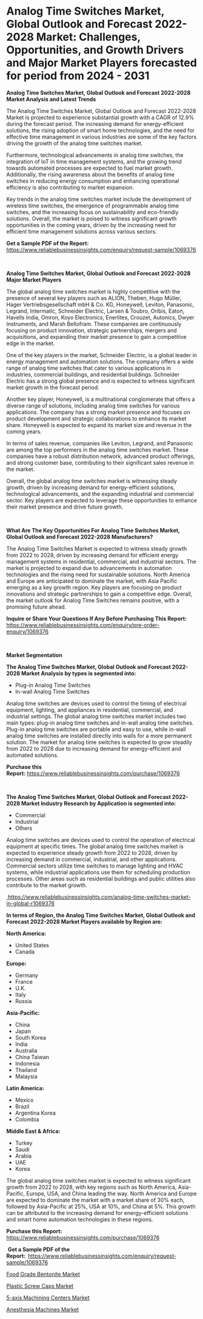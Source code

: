 <p><h1>Analog Time Switches Market, Global Outlook and Forecast 2022-2028 Market: Challenges, Opportunities, and Growth Drivers and Major Market Players forecasted for period from 2024 - 2031</h1></p><p><strong>Analog Time Switches Market, Global Outlook and Forecast 2022-2028 Market Analysis and Latest Trends</strong></p>
<p><p>The Analog Time Switches Market, Global Outlook and Forecast 2022-2028 Market is projected to experience substantial growth with a CAGR of 12.9% during the forecast period. The increasing demand for energy-efficient solutions, the rising adoption of smart home technologies, and the need for effective time management in various industries are some of the key factors driving the growth of the analog time switches market.</p><p>Furthermore, technological advancements in analog time switches, the integration of IoT in time management systems, and the growing trend towards automated processes are expected to fuel market growth. Additionally, the rising awareness about the benefits of analog time switches in reducing energy consumption and enhancing operational efficiency is also contributing to market expansion.</p><p>Key trends in the analog time switches market include the development of wireless time switches, the emergence of programmable analog time switches, and the increasing focus on sustainability and eco-friendly solutions. Overall, the market is poised to witness significant growth opportunities in the coming years, driven by the increasing need for efficient time management solutions across various sectors.</p></p>
<p><strong>Get a Sample PDF of the Report:&nbsp;</strong> <a href="https://www.reliablebusinessinsights.com/enquiry/request-sample/1069376">https://www.reliablebusinessinsights.com/enquiry/request-sample/1069376</a></p>
<p>&nbsp;</p>
<p><strong>Analog Time Switches Market, Global Outlook and Forecast 2022-2028 Major Market Players</strong></p>
<p><p>The global analog time switches market is highly competitive with the presence of several key players such as ALION, Theben, Hugo Müller, Hager Vertriebsgesellschaft mbH & Co. KG, Honeywell, Leviton, Panasonic, Legrand, Intermatic, Schneider Electric, Larsen & Toubro, Oribis, Eaton, Havells India, Omron, Koyo Electronics, Enerlites, Crouzet, Autonics, Dwyer Instruments, and Marsh Bellofram. These companies are continuously focusing on product innovation, strategic partnerships, mergers and acquisitions, and expanding their market presence to gain a competitive edge in the market.</p><p>One of the key players in the market, Schneider Electric, is a global leader in energy management and automation solutions. The company offers a wide range of analog time switches that cater to various applications in industries, commercial buildings, and residential buildings. Schneider Electric has a strong global presence and is expected to witness significant market growth in the forecast period.</p><p>Another key player, Honeywell, is a multinational conglomerate that offers a diverse range of solutions, including analog time switches for various applications. The company has a strong market presence and focuses on product development and strategic collaborations to enhance its market share. Honeywell is expected to expand its market size and revenue in the coming years.</p><p>In terms of sales revenue, companies like Leviton, Legrand, and Panasonic are among the top performers in the analog time switches market. These companies have a robust distribution network, advanced product offerings, and strong customer base, contributing to their significant sales revenue in the market.</p><p>Overall, the global analog time switches market is witnessing steady growth, driven by increasing demand for energy-efficient solutions, technological advancements, and the expanding industrial and commercial sector. Key players are expected to leverage these opportunities to enhance their market presence and drive future growth.</p></p>
<p>&nbsp;</p>
<p><strong>What Are The Key Opportunities For Analog Time Switches Market, Global Outlook and Forecast 2022-2028 Manufacturers?</strong></p>
<p><p>The Analog Time Switches Market is expected to witness steady growth from 2022 to 2028, driven by increasing demand for efficient energy management systems in residential, commercial, and industrial sectors. The market is projected to expand due to advancements in automation technologies and the rising need for sustainable solutions. North America and Europe are anticipated to dominate the market, with Asia Pacific emerging as a key growth region. Key players are focusing on product innovations and strategic partnerships to gain a competitive edge. Overall, the market outlook for Analog Time Switches remains positive, with a promising future ahead.</p></p>
<p><strong>Inquire or Share Your Questions If Any Before Purchasing This Report:</strong> <a href="https://www.reliablebusinessinsights.com/enquiry/pre-order-enquiry/1069376">https://www.reliablebusinessinsights.com/enquiry/pre-order-enquiry/1069376</a></p>
<p>&nbsp;</p>
<p><strong>Market Segmentation</strong></p>
<p><strong>The Analog Time Switches Market, Global Outlook and Forecast 2022-2028 Market Analysis by types is segmented into:</strong></p>
<p><ul><li>Plug-in Analog Time Switches</li><li>In-wall Analog Time Switches</li></ul></p>
<p><p>Analog time switches are devices used to control the timing of electrical equipment, lighting, and appliances in residential, commercial, and industrial settings. The global analog time switches market includes two main types: plug-in analog time switches and in-wall analog time switches. Plug-in analog time switches are portable and easy to use, while in-wall analog time switches are installed directly into walls for a more permanent solution. The market for analog time switches is expected to grow steadily from 2022 to 2028 due to increasing demand for energy-efficient and automated solutions.</p></p>
<p><strong>Purchase this Report:&nbsp;</strong><a href="https://www.reliablebusinessinsights.com/purchase/1069376">https://www.reliablebusinessinsights.com/purchase/1069376</a></p>
<p>&nbsp;</p>
<p><strong>The Analog Time Switches Market, Global Outlook and Forecast 2022-2028 Market Industry Research by Application is segmented into:</strong></p>
<p><ul><li>Commercial</li><li>Industrial</li><li>Others</li></ul></p>
<p><p>Analog time switches are devices used to control the operation of electrical equipment at specific times. The global analog time switches market is expected to experience steady growth from 2022 to 2028, driven by increasing demand in commercial, industrial, and other applications. Commercial sectors utilize time switches to manage lighting and HVAC systems, while industrial applications use them for scheduling production processes. Other areas such as residential buildings and public utilities also contribute to the market growth.</p></p>
<p><a href="https://www.reliablebusinessinsights.com/analog-time-switches-market-in-global-r1069376">&nbsp;https://www.reliablebusinessinsights.com/analog-time-switches-market-in-global-r1069376</a></p>
<p><strong>In terms of Region, the Analog Time Switches Market, Global Outlook and Forecast 2022-2028 Market Players available by Region are:</strong></p>
<p>
    <p> <strong> North America: </strong>
        <ul>
            <li>United States</li>
            <li>Canada</li>
        </ul>
        </p> 
    <p> <strong> Europe: </strong>
        <ul>
            <li>Germany</li>
            <li>France</li>
            <li>U.K.</li>
            <li>Italy</li>
            <li>Russia</li>
        </ul>
        </p> 
    <p> <strong> Asia-Pacific: </strong>
        <ul>
            <li>China</li>
            <li>Japan</li>
            <li>South Korea</li>
            <li>India</li>
            <li>Australia</li>
            <li>China Taiwan</li>
            <li>Indonesia</li>
            <li>Thailand</li>
            <li>Malaysia</li>
        </ul>
        </p> 
    <p> <strong> Latin America: </strong>
        <ul>
            <li>Mexico</li>
            <li>Brazil</li>
            <li>Argentina Korea</li>
            <li>Colombia</li>
        </ul>
        </p> 
    <p> <strong> Middle East & Africa: </strong>
        <ul>
            <li>Turkey</li>
            <li>Saudi</li>
            <li>Arabia</li>
            <li>UAE</li>
            <li>Korea</li>
        </ul>
    </p>
    </p>
<p><p>The global analog time switches market is expected to witness significant growth from 2022 to 2028, with key regions such as North America, Asia-Pacific, Europe, USA, and China leading the way. North America and Europe are expected to dominate the market with a market share of 30% each, followed by Asia-Pacific at 25%, USA at 10%, and China at 5%. This growth can be attributed to the increasing demand for energy-efficient solutions and smart home automation technologies in these regions.</p></p>
<p><strong>Purchase this Report: </strong><a href="https://www.reliablebusinessinsights.com/purchase/1069376">https://www.reliablebusinessinsights.com/purchase/1069376</a></p>
<p>&nbsp;<strong>Get a Sample PDF of the Report:&nbsp;&nbsp;</strong><a href="https://www.reliablebusinessinsights.com/enquiry/request-sample/1069376">https://www.reliablebusinessinsights.com/enquiry/request-sample/1069376</a></p>
<p><strong></strong></p>
<p><p><a href="https://github.com/ranaacryptoaddmin/Market-Research-Report-List-1/blob/main/food-grade-bentonite-market.md">Food Grade Bentonite Market</a></p><p><a href="https://medium.com/@jackiegrady1910/global-plastic-screw-caps-market-analysis-trends-forecasts-and-growth-opportunities-2024-0513c20360fe">Plastic Screw Caps Market</a></p><p><a href="https://medium.com/@sallyselcenk46/global-5-axis-machining-centers-market-sector-types-applications-market-player-strategies-37bd5abc0d70">5-axis Machining Centers Market</a></p><p><a href="https://github.com/RoccoManning/Market-Research-Report-List-6/blob/main/anesthesia-machines-market.md">Anesthesia Machines Market</a></p></p>